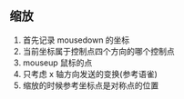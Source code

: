 ## 缩放

1. 首先记录 mousedown 的坐标
2. 当前坐标属于控制点四个方向的哪个控制点
3. mouseup 鼠标的点
4. 只考虑 x 轴方向发送的变换(参考语雀)
5. 缩放的时候参考坐标点是对称点的位置
